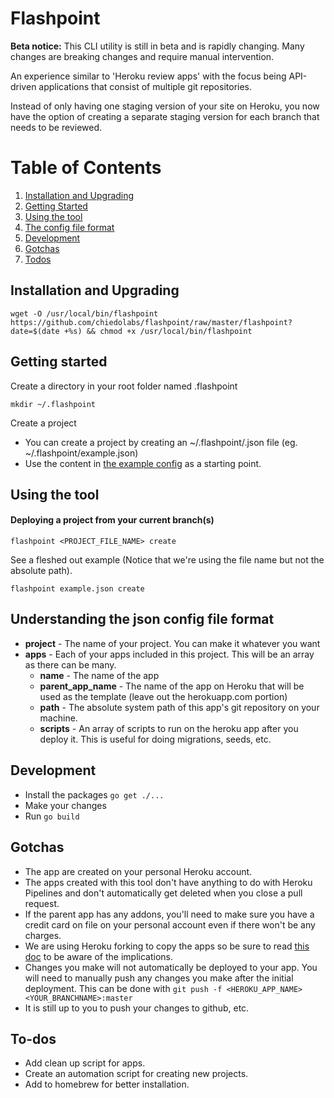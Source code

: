 # Flashpoint

**Beta notice:** This CLI utility is still in beta and is rapidly changing. Many changes are breaking changes and require manual intervention. 

An experience similar to 'Heroku review apps' with the focus being API-driven applications that consist of multiple git repositories.

Instead of only having one staging version of your site on Heroku, you now have the option of creating a separate staging version for each branch that needs to be reviewed.

# Table of Contents
1. [Installation and Upgrading](#a)
2. [Getting Started](#b)
3. [Using the tool](#c)
4. [The config file format](#d)
5. [Development](#e)
6. [Gotchas](#f)
7. [Todos](#g)

## <div id="a">Installation and Upgrading</div>

```
wget -O /usr/local/bin/flashpoint https://github.com/chiedolabs/flashpoint/raw/master/flashpoint?date=$(date +%s) && chmod +x /usr/local/bin/flashpoint
```

## <div id="b">Getting started</div>

Create a directory in your root folder named .flashpoint

```
mkdir ~/.flashpoint
```

Create a project

- You can create a project by creating an ~/.flashpoint/<PROJECTNAME>.json file (eg. ~/.flashpoint/example.json)
- Use the content in [the example config](./example-config.json) as a starting point.

## <div id="c">Using the tool</div>

#### Deploying a project from your current branch(s)

```
flashpoint <PROJECT_FILE_NAME> create
```

See a fleshed out example (Notice that we're using the file name but not the absolute path).

``` 
flashpoint example.json create
```

## <div id="d">Understanding the json config file format</div>

- **project** - The name of your project. You can make it whatever you want
- **apps** - Each of your apps included in this project. This will be an array as there can be many.
    - **name** - The name of the app
    - **parent_app_name** - The name of the app on Heroku that will be used as the template (leave out the herokuapp.com portion)
    - **path** - The absolute system path of this app's git repository on your machine.
    - **scripts** - An array of scripts to run on the heroku app after you deploy it. This is useful for doing migrations, seeds, etc.

## <div id="e">Development</div>

- Install the packages `go get ./...`
- Make your changes
- Run `go build`

## <div id="f">Gotchas</div>

- The app are created on your personal Heroku account.
- The apps created with this tool don't have anything to do with Heroku Pipelines and don't automatically get deleted when you close a pull request.
- If the parent app has any addons, you'll need to make sure you have a credit card on file on your personal account even if there won't be any charges.
- We are using Heroku forking to copy the apps so be sure to read [this doc](https://devcenter.heroku.com/articles/fork-app) to be aware of the implications.
- Changes you make will not automatically be deployed to your app. You will need to manually push any changes you make after the initial deployment. This can be done with `git push -f <HEROKU_APP_NAME> <YOUR_BRANCHNAME>:master`
- It is still up to you to push your changes to github, etc.

## <div id="g">To-dos</div>

- Add clean up script for apps.
- Create an automation script for creating new projects.
- Add to homebrew for better installation.